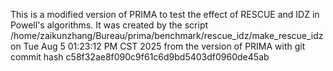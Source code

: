 This is a modified version of PRIMA to test the effect of RESCUE and IDZ in Powell's algorithms.
It was created by the script
/home/zaikunzhang/Bureau/prima/benchmark/rescue_idz/make_rescue_idz
on Tue Aug  5 01:23:12 PM CST 2025
from the version of PRIMA with git commit hash
c58f32ae8f090c9f61c6d9bd5403df0960de45ab
